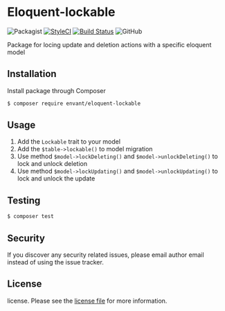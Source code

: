 # Eloquent-lockable

![Packagist](https://img.shields.io/packagist/dt/envant/eloquent-lockable)
[![StyleCI](https://styleci.io/repos/216244512/shield?style=flat)](https://styleci.io/repos/216244512)
[![Build Status](https://travis-ci.org/envant/eloquent-lockable.svg?branch=master)](https://travis-ci.org/envant/fireable)
![GitHub](https://img.shields.io/github/license/envant/eloquent-lockable)

Package for locing update and deletion actions with a specific eloquent model

## Installation

Install package through Composer

``` bash
$ composer require envant/eloquent-lockable
```

## Usage

1. Add the `Lockable` trait to your model
2. Add the `$table->lockable()` to model migration
3. Use method `$model->lockDeleting()` and `$model->unlockDeleting()` to lock and unlock deletion
3. Use method `$model->lockUpdating()` and `$model->unlockUpdating()` to lock and unlock the update

## Testing

``` bash
$ composer test
```
## Security

If you discover any security related issues, please email author email instead of using the issue tracker.

## License

license. Please see the [license file](license.md) for more information.
